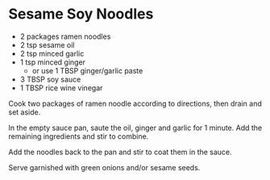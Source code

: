 # Sesame Soy Noodles

- 2 packages ramen noodles
- 2 tsp sesame oil
- 2 tsp minced garlic
- 1 tsp minced ginger
  - or use 1 TBSP ginger/garlic paste
- 3 TBSP soy sauce
- 1 TBSP rice wine vinegar

Cook two packages of ramen noodle according to directions, then drain
and set aside.

In the empty sauce pan, saute the oil, ginger and garlic for 1 minute.
Add the remaining ingredients and stir to combine. 

Add the noodles back to the pan and stir to coat them in the sauce.

Serve garnished with green onions and/or sesame seeds.


